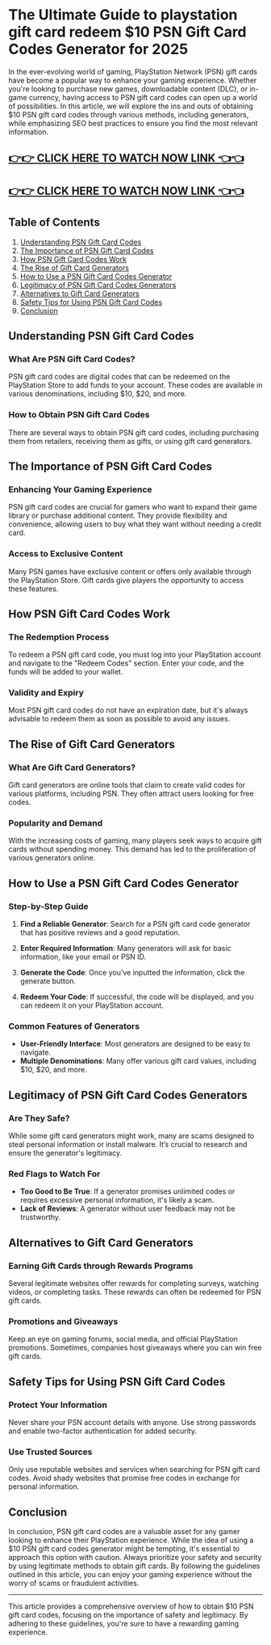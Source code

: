 # The Ultimate Guide to playstation gift card redeem $10 PSN Gift Card Codes Generator for 2025 

In the ever-evolving world of gaming, PlayStation Network (PSN) gift cards have become a popular way to enhance your gaming experience. Whether you're looking to purchase new games, downloadable content (DLC), or in-game currency, having access to PSN gift card codes can open up a world of possibilities. In this article, we will explore the ins and outs of obtaining $10 PSN gift card codes through various methods, including generators, while emphasizing SEO best practices to ensure you find the most relevant information.

[👉👉 CLICK HERE TO WATCH NOW LINK 👈👈](https://todaylink.site/freegiftcard/)
--
[👉👉 CLICK HERE TO WATCH NOW LINK 👈👈](https://todaylink.site/freegiftcard/)
--

## Table of Contents

1. [Understanding PSN Gift Card Codes](#understanding-psn-gift-card-codes)
2. [The Importance of PSN Gift Card Codes](#the-importance-of-psn-gift-card-codes)
3. [How PSN Gift Card Codes Work](#how-psn-gift-card-codes-work)
4. [The Rise of Gift Card Generators](#the-rise-of-gift-card-generators)
5. [How to Use a PSN Gift Card Codes Generator](#how-to-use-a-psn-gift-card-codes-generator)
6. [Legitimacy of PSN Gift Card Codes Generators](#legitimacy-of-psn-gift-card-codes-generators)
7. [Alternatives to Gift Card Generators](#alternatives-to-gift-card-generators)
8. [Safety Tips for Using PSN Gift Card Codes](#safety-tips-for-using-psn-gift-card-codes)
9. [Conclusion](#conclusion)

## Understanding PSN Gift Card Codes

### What Are PSN Gift Card Codes?

PSN gift card codes are digital codes that can be redeemed on the PlayStation Store to add funds to your account. These codes are available in various denominations, including $10, $20, and more. 

### How to Obtain PSN Gift Card Codes

There are several ways to obtain PSN gift card codes, including purchasing them from retailers, receiving them as gifts, or using gift card generators. 

## The Importance of PSN Gift Card Codes

### Enhancing Your Gaming Experience

PSN gift card codes are crucial for gamers who want to expand their game library or purchase additional content. They provide flexibility and convenience, allowing users to buy what they want without needing a credit card.

### Access to Exclusive Content

Many PSN games have exclusive content or offers only available through the PlayStation Store. Gift cards give players the opportunity to access these features.

## How PSN Gift Card Codes Work

### The Redemption Process

To redeem a PSN gift card code, you must log into your PlayStation account and navigate to the "Redeem Codes" section. Enter your code, and the funds will be added to your wallet.

### Validity and Expiry

Most PSN gift card codes do not have an expiration date, but it's always advisable to redeem them as soon as possible to avoid any issues.

## The Rise of Gift Card Generators

### What Are Gift Card Generators?

Gift card generators are online tools that claim to create valid codes for various platforms, including PSN. They often attract users looking for free codes.

### Popularity and Demand

With the increasing costs of gaming, many players seek ways to acquire gift cards without spending money. This demand has led to the proliferation of various generators online.

## How to Use a PSN Gift Card Codes Generator

### Step-by-Step Guide

1. **Find a Reliable Generator**: Search for a PSN gift card code generator that has positive reviews and a good reputation.
   
2. **Enter Required Information**: Many generators will ask for basic information, like your email or PSN ID.

3. **Generate the Code**: Once you’ve inputted the information, click the generate button.

4. **Redeem Your Code**: If successful, the code will be displayed, and you can redeem it on your PlayStation account.

### Common Features of Generators

- **User-Friendly Interface**: Most generators are designed to be easy to navigate.
- **Multiple Denominations**: Many offer various gift card values, including $10, $20, and more.

## Legitimacy of PSN Gift Card Codes Generators

### Are They Safe?

While some gift card generators might work, many are scams designed to steal personal information or install malware. It’s crucial to research and ensure the generator's legitimacy.

### Red Flags to Watch For

- **Too Good to Be True**: If a generator promises unlimited codes or requires excessive personal information, it's likely a scam.
- **Lack of Reviews**: A generator without user feedback may not be trustworthy.

## Alternatives to Gift Card Generators

### Earning Gift Cards through Rewards Programs

Several legitimate websites offer rewards for completing surveys, watching videos, or completing tasks. These rewards can often be redeemed for PSN gift cards.

### Promotions and Giveaways

Keep an eye on gaming forums, social media, and official PlayStation promotions. Sometimes, companies host giveaways where you can win free gift cards.

## Safety Tips for Using PSN Gift Card Codes

### Protect Your Information

Never share your PSN account details with anyone. Use strong passwords and enable two-factor authentication for added security.

### Use Trusted Sources

Only use reputable websites and services when searching for PSN gift card codes. Avoid shady websites that promise free codes in exchange for personal information.

## Conclusion

In conclusion, PSN gift card codes are a valuable asset for any gamer looking to enhance their PlayStation experience. While the idea of using a $10 PSN gift card codes generator might be tempting, it's essential to approach this option with caution. Always prioritize your safety and security by using legitimate methods to obtain gift cards. By following the guidelines outlined in this article, you can enjoy your gaming experience without the worry of scams or fraudulent activities.

---

This article provides a comprehensive overview of how to obtain $10 PSN gift card codes, focusing on the importance of safety and legitimacy. By adhering to these guidelines, you're sure to have a rewarding gaming experience.
